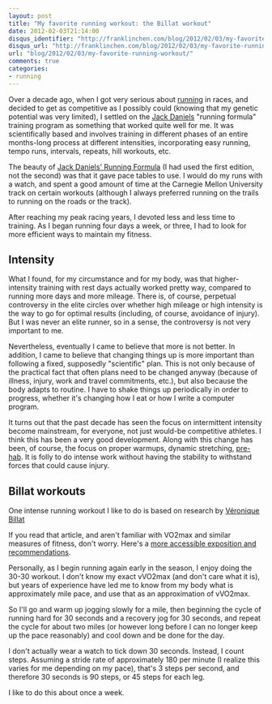 ```yaml
---
layout: post
title: "My favorite running workout: the Billat workout"
date: 2012-02-03T21:14:00
disqus_identifier: "http://franklinchen.com/blog/2012/02/03/my-favorite-running-workout/"
disqus_url: "http://franklinchen.com/blog/2012/02/03/my-favorite-running-workout/"
url: "blog/2012/02/03/my-favorite-running-workout/"
comments: true
categories:
- running
---
```

Over a decade ago, when I got very serious about [running](/blog/categories/running/) in races, and decided to get as competitive as I possibly could (knowing that my genetic potential was very limited), I settled on the [Jack Daniels](http://en.wikipedia.org/wiki/Jack_Daniels_\(coach\)) "running formula" training program as something that worked quite well for me. It was scientifically based and involves training in different phases of an entire months-long process at different intensities, incorporating easy running, tempo runs, intervals, repeats, hill workouts, etc.

The beauty of [Jack Daniels' Running Formula](http://www.amazon.com/Daniels-Running-Formula-2nd-Jack/dp/0736054928) (I had used the first edition, not the second) was that it gave pace tables to use. I would do my runs with a watch, and spent a good amount of time at the Carnegie Mellon University track on certain workouts (although I always preferred running on the trails to running on the roads or the track).

After reaching my peak racing years, I devoted less and less time to training. As I began running four days a week, or three, I had to look for more efficient ways to maintain my fitness.

## Intensity

What I found, for my circumstance and for my body, was that higher-intensity training with rest days actually worked pretty way, compared to running more days and more mileage. There is, of course, perpetual controversy in the elite circles over whether high mileage or high intensity is the way to go for optimal results (including, of course, avoidance of injury). But I was never an elite runner, so in a sense, the controversy is not very important to me.

Nevertheless, eventually I came to believe that more is not better. In addition, I came to believe that changing things up is more important than following a fixed, supposedly "scientific" plan. This is not only because of the practical fact that often plans need to be changed anyway (because of illness, injury, work and travel commitments, etc.), but also because the body adapts to routine. I have to shake things up periodically in order to progress, whether it's changing how I eat or how I write a computer program.

It turns out that the past decade has seen the focus on intermittent intensity become mainstream, for everyone, not just would-be competitive athletes. I think this has been a very good development. Along with this change has been, of course, the focus on proper warmups, dynamic stretching, [pre-hab](http://www.coreperformance.com/prehab/). It is folly to do intense work without having the stability to withstand forces that could cause injury.

## Billat workouts

One intense running workout I like to do is based on research by [Véronique Billat](http://www.pponline.co.uk/encyc/veronique-billat-exercise-research-377)

If you read that article, and aren't familiar with VO2max and similar measures of fitness, don't worry. Here's a [more accessible exposition and recommendations](http://www.brianmac.co.uk/vvo2max.htm).

Personally, as I begin running again early in the season, I enjoy doing the 30-30 workout. I don't know my exact vVO2max (and don't care what it is), but years of experience have led me to know from my body what is approximately mile pace, and use that as an approximation of vVO2max.

So I'll go and warm up jogging slowly for a mile, then beginning the cycle of running hard for 30 seconds and a recovery jog for 30 seconds, and repeat the cycle for about two miles (or however long before I can no longer keep up the pace reasonably) and cool down and be done for the day.

I don't actually wear a watch to tick down 30 seconds. Instead, I count steps. Assuming a stride rate of approximately 180 per minute (I realize this varies for me depending on my pace), that's 3 steps per second, and therefore 30 seconds is 90 steps, or 45 steps for each leg.

I like to do this about once a week.
